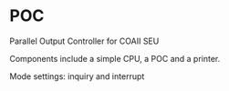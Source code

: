 # POC
Parallel Output Controller for COAII SEU

Components include a simple CPU, a POC and a printer.

Mode settings: inquiry and interrupt
